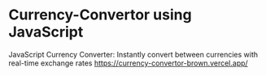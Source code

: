# Currency-Convertor using JavaScript
JavaScript Currency Converter: Instantly convert between currencies with real-time exchange rates
https://currency-convertor-brown.vercel.app/
